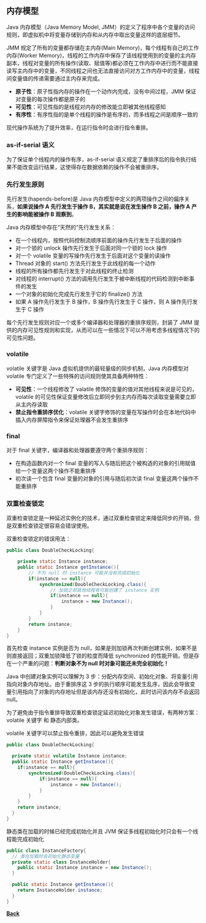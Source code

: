 ## 内存模型

Java 内存模型（Java Memory Model, JMM）的定义了程序中各个变量的访问规则，即虚拟机中将变量存储到内存和从内存中取出变量这样的底层细节。

JMM 规定了所有的变量都存储在主内存(Main Memory)，每个线程有自己的工作内存(Worker Memory)，线程的工作内存中保存了该线程使用到的变量的主内存副本，线程对变量的所有操作(读取、赋值等)都必须在工作内存中进行而不能直接读写主内存中的变量，不同线程之间也无法直接访问对方工作内存中的变量，线程间变量值的传递需要通过主内存来完成。

- **原子性**：原子性指内存的操作在一个动作内完成，没有中间过程，JMM 保证对变量的每次操作都是原子的
- **可见性**：可见性指的是线程对内存的修改能立即被其他线程感知
- **有序性**：有序性指的是单个线程的操作是有序的，而多线程之间是顺序一致的

现代操作系统为了提升效率，在运行指令时会进行指令重排。

### as-if-serial 语义
为了保证单个线程内的操作有序，as-if-serial 语义规定了重排序后的指令执行结果不能改变运行结果，这使得存在数据依赖的操作不会被重排序。

### 先行发生原则

先行发生(hapends-before)是 Java 内存模型中定义的两项操作之间的偏序关系，**如果说操作 A 先行发生于操作 B，其实就是说在发生操作 B 之前，操作 A 产生的影响能被操作 B 观察到**。

Java 内存模型中存在“天然的”先行发生关系：
- 在一个线程内，按照代码控制流顺序前面的操作先行发生于后面的操作
- 对一个锁的 unlock 操作先行发生于后面对同一个锁的 lock 操作
- 对一个 volatile 变量的写操作先行发生于后面对这个变量的读操作
- Thread 对象的 start() 方法先行发生于此线程的每一个动作
- 线程的所有操作都先行发生于对此线程的终止检测
- 对线程的 interrupt() 方法的调用先行发生于被中断线程的代码检测到中断事件的发生
- 一个对象的初始化完成先行发生于它的 finalize() 方法
- 如果 A 操作先行发生于 B 操作，B 操作先行发生于 C 操作，则 A 操作先行发生于 C 操作

每个先行发生规则对应一个或多个编译器和处理器的重排序规则，封装了 JMM 提供的内存可见性规则和实现，从而可以在一些情况下可以不用考虑多线程情况下的可见性问题。

### volatile

volatile 关键字是 Java 虚拟机提供的最轻量级的同步机制，Java 内存模型对 volatile 专门定义了一些特殊的访问规则使其具备两种特性：
- **可见性**：一个线程修改了 valatile 修饰的变量的值对其他线程来说是可见的，volatile 的可见性保证变量修改后立即同步到主内存而每次读取变量需要立即从主内存读取
- **禁止指令重排序优化**：volatile 关键字修饰的变量在写操作时会在本地代码中插入内存屏障指令来保证处理器不会发生重排序

### final
对于 final 关键字，编译器和处理器要遵守两个重排序规则：
- 在构造函数内对一个 final 变量的写入与随后把这个被构造的对象的引用赋值给一个变量这两个操作不能重排序
- 初次读一个包含 final 变量的对象的引用与随后初次读 final 变量这两个操作不能重排序


### 双重检查锁定
双重检查锁定是一种延迟实例化的技术，通过双重检查锁定来降低同步的开销，但是双重检查锁定很容易会错误使用。

双重检查锁定的错误用法：
```java
public class DoubleCheckLocking{

    private static Instance instance;
    public static Instance getInstance(){
        // 不为 null 时 instance 可能并没有完成初始化
        if(instance == null){
            synchronized(DoubleCheckLocking.class){
                // 加锁之前其他线程有可能创建了 instance 实例
                if(instance == null){
                    instance = new Instance();
                }
            }
        }
        return instance;
    }
}
```
首先检查 instance 实例是否为 null，如果是则加锁再次判断创建实例，如果不是则直接返回；双重加锁降低了锁的粒度而降低 synchronized 的性能开销，但是存在一个严重的问题：**判断对象不为 null 时对象可能还未完全初始化！**

Java 中创建对象实例可以理解为 3 步：分配内存空间、初始化对象、将变量引用指向对象内存地址。由于重排序这 3 步的执行顺序可能发生乱序，因此会导致变量引用指向了对象的内存地址但是该内存还没有初始化，此时访问该内存不会返回 null。

为了避免由于指令重排导致双重检查锁定延迟初始化对象发生错误，有两种方案：volatile 关键字 和 静态内部类。

volatile 关键字可以禁止指令重排，因此可以避免发生错误
```java
public class DoubleCheckLocking{

  private static volatile Instance instance;
  public static Instance getInstance(){
    if(instance == null){
        synchronized(DoubleCheckLocking.class){
            if(instance == null){
                instance = new Instance();
            }
        }
    }
    return instance;
  }
}
```

静态类在加载的时候已经完成初始化并且 JVM 保证多线程初始化时只会有一个线程能完成初始化
```java
public class InstanceFactory{
  // 类在加载时会初始化静态变量
  private static class InstanceHolder{
    public static Instance instance = new Instance();
  }

  public static Instance getInstance(){
	return InstanceHolder.instance;
  }
}
```

**[Back](../)**